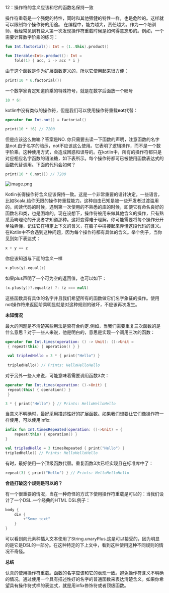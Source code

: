 12：操作符的含义应该和它的函数名保持一致

操作符重载是一个强健的特性，同时和其他强健的特性一样，也是危险的。这样就可以限制每个操作符的用途。
在编程中，能力越大，责任越大。作为一个培训师，我经常见到有些人第一次发现操作符重载时候是如何得意忘形的。例如，一个需要计算数字阶乘的练习：
```kotlin
fun Int.factorial(): Int = (1..this).product()

fun Iterable<Int>.product(): Int =
    fold(1) { acc, i -> acc * i }
```
由于这个函数是作为扩展函数定义的，所以它使用起来很方便：
```kotlin
print(10 * 6.factorial())
```
一个数学家肯定知道阶乘的特殊符号，就是在数字后面放一个叹号
```kotlin
10 * 6!
```
kotlin中没有类似的操作符，但是我们可以使用操作符重载**not**代替：
```kotlin
operator fun Int.not() = factorial()

print(10 * !6) // 7200
```
但是应该这么做嘛？答案是NO. 你只需要去读一下函数的声明，注意函数的名字是not.由于名字的暗示，not不应该这么使用。它表明了逻辑操作，而不是一个数字阶乘。这种使用方式，会造成困惑和误导的。在kotlin中，所有的操作符都只是对应相应名字函数的语法糖，如下表所示。每个操作符都可已被使用函数表达式的函数代替调用。下面的代码会如何？
```kotlin
print(10 * 6.not()) // 7200
```

![image.png](https://cdn.nlark.com/yuque/0/2022/png/10378482/1655020864450-9721d129-6443-4fa7-82b5-95c788c6ed94.png#clientId=u5d8a227a-8170-4&crop=0&crop=0&crop=1&crop=1&from=paste&height=486&id=ufda01218&margin=%5Bobject%20Object%5D&name=image.png&originHeight=972&originWidth=696&originalType=binary&ratio=1&rotation=0&showTitle=false&size=267307&status=done&style=none&taskId=u1e1e6545-a37c-4a8c-b6fc-268715bac56&title=&width=348)

Kotlin长得操作符含义应该保持一致。这是一个非常重要的设计决定。一些语言，比如Scala,给你无限的操作符重载能力。这种自由已知是被一些开发者过渡滥用的。阅读代码的时候，遇到第一次使用的不熟悉的库的时候，即便它有命名良好的函数名和类，也是困难的。现在设想下，操作符被用来做其他含义的操作，只有熟悉范畴理论的开发者才知道那种。这将变得难于理解。你可能需要将每个操作分开单独弄懂，记住它在特定上下文的含义，在脑子中拼接起来弄懂这段代码的含义。在Kotlin中不会遇到这种问题，因为每个操作符都有具体的含义。举个例子，当你见到如下表达式：
```kotlin
x + y == z
```
你应该知道与下面的含义一样
```kotlin
x.plus(y).equal(z)
```
如果plus声明了一个可为空的返回值，也可以如下：
```kotlin
(x.plus(y))?.equal(z) ?: (z === null)
```
这些函数具有具体的名字并且我们希望所有的函数做它们名字象征的操作。使用not操作符来返回阶乘明显就是对这种规则的破坏，不应该再次发生。

**未知情况**

最大的问题是不清楚某些用法是否符合约定.例如，当我们需要重复三次函数的是什么意思？对于一些人来说，他是明白的，意思是实现一个调用三次的函数：
```kotlin
operator fun Int.times(operation: () -> Unit): ()->Unit =
 { repeat(this) { operation() } }
 
 val tripledHello = 3 * { print("Hello") }
 
 tripledHello() // Prints: HelloHelloHello
```
对于另外一些人来说，可能意味着需要调用函数3次：
```kotlin
operator fun Int.times(operation: ()->Unit) {
 repeat(this) { operation() }
 } 

3 * { print("Hello") } // Prints: HelloHelloHello
```
当意义不明确时，最好采用描述性好的扩展函数。如果我们想要让它们像操作符一样使用，可以使用infix:
```kotlin
infix fun Int.timesRepeated(operation: ()->Unit) = {
    repeat(this) { operation() }
}

val tripledHello = 3 timesRepeated { print("Hello") }
tripledHello() // Prints: HelloHelloHello
```
有时，最好使用一个顶级函数代替。重复函数3次已经实现且在标准库中了：
```kotlin
repeat(3) { print("Hello") } // Prints: HelloHelloHello
```

**合适打破这个规则是可以的？**

有一个很重要的情况，当在一种奇怪的方式下使用操作符重载是可以的：当我们设计了一个DSL.一个经典的HTML DSL例子：
```kotlin
body {
    div {
        +"Some text"
    } 
}
```
可以看到向元素种插入文本使用了String.unaryPlus.这是可以接受的，因为明显的是它是DSL的一部分。在这种特定的下上文中，看到这种使用这种不同规则的情况不奇怪。

**总结**

认真的使用操作符重载。函数的名字应该和它的表现一致。避免操作符含义不明确的情况。通过使用一个具有描述性好的名字的普通函数来表达清楚含义。如果你希望具有操作符式样的表达式，就是用infix修饰符或者顶级函数。
